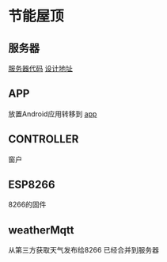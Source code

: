 # 节能屋顶

## 服务器
[服务器代码](https://github.com/qxdn/sunbest)
[设计地址](http://101.133.235.188/)

## APP

放置Android应用转移到
[app](https://github.com/qxdn/WindowController)

## CONTROLLER

窗户

## ESP8266

8266的固件

## weatherMqtt

从第三方获取天气发布给8266
已经合并到服务器